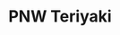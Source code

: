 ---
layout: place
title: "PNW Teriyaki"
permalink: /washington/everett/pnw-teriyaki.html
stateAbbr: WA
stateName: Washington
cityName: Everett
seo:
  name: "PNW Teriyaki"
  type: Restaurant
  links: https://pnwteriyaki2.menu11.com/everett/order
description: "PNW Teriyaki serves delicious sushi in Everett, Washington. Try fresh Japanese dishes for a great dining experience. "
place_id: ChIJ-YFBJ9wGkFQRYnC_Z1Oy1L4
photos:
  - name: >-
      places/ChIJ-YFBJ9wGkFQRYnC_Z1Oy1L4/photos/AeeoHcLS5D3a-qTrqQsUQINGfItZ3wF8tXIR49fFyGpjF3bhAdKDmHbrv1PlFGpl5dOnuU1cFIyaRQDgX0j6MAcyNpCtqMw54a3w0M7Juryhx8yl1mx5MuatmGfgz5zRVLyjG_7Ux0FfGytk_PZ-Kxa6Mtiuar5XVa5jmYqA_ucwN7XsMJI4xVf2H5S3Mj6brdd1NWOHUOTVrKYd9QaBdSvfTVwm9lVqooNYUKhua2SS5UN6QtUX4Xj8dp8hECBNIkD9FMjVPh7uFOxaadmQ-hDGK9VZC5Icj24vI4RurYEzmENJGv1611J_3F1_pghys6B4VMHOzn3PxZf8dtl95kYtyIXseX2wO4_UtbpDQ1abG5SEFgq0OpZeIYMIjbKkJnVGivenGlThKFWJl-fobpL5yvypTI7tFGN0Gc-otYKPFvo
    widthPx: 1664
    heightPx: 1032
    authorAttributions:
      - displayName: Ralph Lundvall
        uri: https://maps.google.com/maps/contrib/118403607824554755519
        photoUri: >-
          https://lh3.googleusercontent.com/a-/ALV-UjVeiqTiZ34IiYdUXxzJnZR_cBZ75_ZZJNdYGjUNXY0PsmeI2pxx2Q=s100-p-k-no-mo
    flagContentUri: >-
      https://www.google.com/local/imagery/report/?cb_client=maps_api_places.places_api&image_key=!1e10!2sCIHM0ogKEICAgIDEn8S_bw&hl=en-US
    googleMapsUri: >-
      https://www.google.com/maps/place//data=!3m4!1e2!3m2!1sCIHM0ogKEICAgIDEn8S_bw!2e10!4m2!3m1!1s0x549006dc274181f9:0xbed4b25367bf7062
  - name: >-
      places/ChIJ-YFBJ9wGkFQRYnC_Z1Oy1L4/photos/AeeoHcKJRPmPyheEyBTjg4TUmpaZACta2tkOYjExQaLTx_YN2basZewJ3fXoZAU7iiMBO07F4LgMEQGaI9OTvOrHzpLzfUpHZkkF-NQi8MQWLY6BCcad63h7ktlCdY6xGXyjqajRrt6FHAOghOMkYGJg-y1BAJZN7kBMBCZhujrr2OOG-3P456dMAU3F8pVqPeZ8F517AZaJiDqYiKYSoFn48vBLw1Tt3sJBIWtXuzuhbR3-3njcCniRpYT3pwfc4tiGnjrSFqra1OE3qh7v4XMbcp32sTESuW9-UjREsz8Oydq8PA
    widthPx: 1500
    heightPx: 1000
    authorAttributions:
      - displayName: PNW Teriyaki
        uri: https://maps.google.com/maps/contrib/112109866714414417953
        photoUri: >-
          https://lh3.googleusercontent.com/a-/ALV-UjXMqjBJBLAFLrtjeo3Ox6hlq8SEmKxzbI4LZ0T69RQ0kkWvE6c=s100-p-k-no-mo
    flagContentUri: >-
      https://www.google.com/local/imagery/report/?cb_client=maps_api_places.places_api&image_key=!1e10!2sAF1QipMpNLmyUw1NPxWPkblfz8aB1d6iLgXlgIDUKgm6&hl=en-US
    googleMapsUri: >-
      https://www.google.com/maps/place//data=!3m4!1e2!3m2!1sAF1QipMpNLmyUw1NPxWPkblfz8aB1d6iLgXlgIDUKgm6!2e10!4m2!3m1!1s0x549006dc274181f9:0xbed4b25367bf7062
  - name: >-
      places/ChIJ-YFBJ9wGkFQRYnC_Z1Oy1L4/photos/AeeoHcLM-dB4WStPMnglgI9oOH9Lthf3JVLrp5tnmqTK-BQ36BIV-xjs4Btyh4DmeLEiXwL_NwQkmOVW3NdNh2-XX17P6hx4rN84i1x7xSaaqM7h0tQP2N9etEuzSb1sTYO9YtfE_VWxsUozcfKVk5QQg7852ankGkxiyRRp-iuc9tw_EVcmO8kIXvYfidG7_jFpNVScbd4FPxqprlGn3rRrOPpEV4aRMmfQqw3j8zwG8x23zov5BNIUHG2ruRhQaQA8IRj4ycAjtWrFLAcbWvKulYF8fj-W3mOO8f5p1WH2uNzuLg
    widthPx: 720
    heightPx: 576
    authorAttributions:
      - displayName: PNW Teriyaki
        uri: https://maps.google.com/maps/contrib/102815784367027709665
        photoUri: >-
          https://lh3.googleusercontent.com/a-/ALV-UjX1MFSKve5WryBmdls7u-HKZMJ8uuGeJD1HxkwFnJl3KHkJqqU=s100-p-k-no-mo
    flagContentUri: >-
      https://www.google.com/local/imagery/report/?cb_client=maps_api_places.places_api&image_key=!1e10!2sAF1QipP_DSEGck6eN2iFHuUZoMQglKEFrqWcpoRQaSHf&hl=en-US
    googleMapsUri: >-
      https://www.google.com/maps/place//data=!3m4!1e2!3m2!1sAF1QipP_DSEGck6eN2iFHuUZoMQglKEFrqWcpoRQaSHf!2e10!4m2!3m1!1s0x549006dc274181f9:0xbed4b25367bf7062
  - name: >-
      places/ChIJ-YFBJ9wGkFQRYnC_Z1Oy1L4/photos/AeeoHcLOcCBtk4jNcxJe0rYdSaomtW_maR_6DvQWLoLvWX9SX8HGvYubDNIHSPd-rCuiqlmH-_CxnztvT1GMMIvvnYikl7w3u4LHYnFM4yT-59akHJ6tqs35wQYOdwXTfRqqbbh6HbhOS_w2VTLDWlNZ127Lqqk5f97ymN9o6NNeotMSSe6qemQQsKLfelmeZ8okrny1b2sQpW9COkg1wUGCXOQz2ikZjMBxh3fnL4cIZPy020YEcVn8Lt1O50DrRfVLqyfC-FxZhOkUBftZj3OmB8KtbOQIu6jibFiTkqCQO8rQ1Q
    widthPx: 720
    heightPx: 576
    authorAttributions:
      - displayName: PNW Teriyaki
        uri: https://maps.google.com/maps/contrib/102815784367027709665
        photoUri: >-
          https://lh3.googleusercontent.com/a-/ALV-UjX1MFSKve5WryBmdls7u-HKZMJ8uuGeJD1HxkwFnJl3KHkJqqU=s100-p-k-no-mo
    flagContentUri: >-
      https://www.google.com/local/imagery/report/?cb_client=maps_api_places.places_api&image_key=!1e10!2sAF1QipOrQGrXOiQdW2SmVnCG5M2Am7z_QQ_zGxpR5nHQ&hl=en-US
    googleMapsUri: >-
      https://www.google.com/maps/place//data=!3m4!1e2!3m2!1sAF1QipOrQGrXOiQdW2SmVnCG5M2Am7z_QQ_zGxpR5nHQ!2e10!4m2!3m1!1s0x549006dc274181f9:0xbed4b25367bf7062
  - name: >-
      places/ChIJ-YFBJ9wGkFQRYnC_Z1Oy1L4/photos/AeeoHcIn7LixA_hr3Qm44-VFIjATdsroI8JnOc7M431wOPMCnqyId9BCXdduVg6N5VjwwFDY-mYOamCErA5zMh6Z46JGDnfkryZ5gF31LWtYy646Hl5x1ew3wXIsJx5B9YV4Llf8vBvYmMUYhiK_UQ51UPQwK04vDV-wn1d7NLJ1_YTgAIbXIBftF7oKe1_pYeBPaIu359qEnLJzHLJyN6abaskklIXvwvnGPgYP0N_NFylkn-ORJE5p2S9dt3ZDFJbJYCaMVfs7qc75wu03CTFtCpRbI-gDKHPyuN86JrANvarisA
    widthPx: 720
    heightPx: 576
    authorAttributions:
      - displayName: PNW Teriyaki
        uri: https://maps.google.com/maps/contrib/102815784367027709665
        photoUri: >-
          https://lh3.googleusercontent.com/a-/ALV-UjX1MFSKve5WryBmdls7u-HKZMJ8uuGeJD1HxkwFnJl3KHkJqqU=s100-p-k-no-mo
    flagContentUri: >-
      https://www.google.com/local/imagery/report/?cb_client=maps_api_places.places_api&image_key=!1e10!2sAF1QipOjZjMXgwiW12Gg0dmEeeWE8aj1zxL3QCWESUj4&hl=en-US
    googleMapsUri: >-
      https://www.google.com/maps/place//data=!3m4!1e2!3m2!1sAF1QipOjZjMXgwiW12Gg0dmEeeWE8aj1zxL3QCWESUj4!2e10!4m2!3m1!1s0x549006dc274181f9:0xbed4b25367bf7062
  - name: >-
      places/ChIJ-YFBJ9wGkFQRYnC_Z1Oy1L4/photos/AeeoHcIdAWdFDFI2C_dS9EuYVNwE-ZG3N3ZtKTk-2hR-HTCpRWzkDxAwQdzhVM4y_xy78BO-0CUuYAGiZJDe5jSuM1OtyQYxBTLspQ-XjFLZeaP04rr-ykepzVU6tpKeifSKAg0uud2VIisMW3DaerPd-uDFPBJWXRtnzLtqCiYmqHR22nIB9EZ27QIfZ5V8XKxB9oNK_UOg_OxE9LP9LVWdMgdAs4nEeiWu4jeOOfg9bGc4yU6sbQ1kWCF0aYq_hZu9RHT6jRm6j31wjE4_DVc7J4WsRtf0wobdeq2za3Tm-Tkpbw
    widthPx: 720
    heightPx: 576
    authorAttributions:
      - displayName: PNW Teriyaki
        uri: https://maps.google.com/maps/contrib/102815784367027709665
        photoUri: >-
          https://lh3.googleusercontent.com/a-/ALV-UjX1MFSKve5WryBmdls7u-HKZMJ8uuGeJD1HxkwFnJl3KHkJqqU=s100-p-k-no-mo
    flagContentUri: >-
      https://www.google.com/local/imagery/report/?cb_client=maps_api_places.places_api&image_key=!1e10!2sAF1QipOlmnt58ByY3hRrKg-rq-tRYAYmN9Q32XpO7y0H&hl=en-US
    googleMapsUri: >-
      https://www.google.com/maps/place//data=!3m4!1e2!3m2!1sAF1QipOlmnt58ByY3hRrKg-rq-tRYAYmN9Q32XpO7y0H!2e10!4m2!3m1!1s0x549006dc274181f9:0xbed4b25367bf7062
  - name: >-
      places/ChIJ-YFBJ9wGkFQRYnC_Z1Oy1L4/photos/AeeoHcKVxjQq4WVsCPnnpmEjFuNgLuNoATrKtts1pQ2KX2wahaWDBkUPsZnDG4H5asVUeZ9y67zbm7EQD8SbR3t7pfVhXxXkTuK_0yQmH6OLvDbak-abG8OmS2Ux5mMQbTwzJmpvDvpOUDwie5GDa1jRrOkBZeRgGRS_rQvfIwNF0HlVtxaFH5lX99aRzFbaVdLq0eOL4_ccb82RtZgeEeBMRXyLL7XXLdigsdmizPEBkxIzI0-7rDg0oaVB83tz-_buMb4l9iyewcusta-bkKnFv_QTpa-aE-F7-QCaz1hje50iJw
    widthPx: 720
    heightPx: 576
    authorAttributions:
      - displayName: PNW Teriyaki
        uri: https://maps.google.com/maps/contrib/102815784367027709665
        photoUri: >-
          https://lh3.googleusercontent.com/a-/ALV-UjX1MFSKve5WryBmdls7u-HKZMJ8uuGeJD1HxkwFnJl3KHkJqqU=s100-p-k-no-mo
    flagContentUri: >-
      https://www.google.com/local/imagery/report/?cb_client=maps_api_places.places_api&image_key=!1e10!2sAF1QipMxrNYZbA29b5cAr-JwvGtmaAflUwKUrkrBSNkt&hl=en-US
    googleMapsUri: >-
      https://www.google.com/maps/place//data=!3m4!1e2!3m2!1sAF1QipMxrNYZbA29b5cAr-JwvGtmaAflUwKUrkrBSNkt!2e10!4m2!3m1!1s0x549006dc274181f9:0xbed4b25367bf7062
  - name: >-
      places/ChIJ-YFBJ9wGkFQRYnC_Z1Oy1L4/photos/AeeoHcJf5TjR0pgHuSL3ZVjp8ze2_sGrmY2SmOJbBr7uXlmbFC41cYJq9rJuGLvnxptDzXFh3fKL6NtO3hURaO-PeF4CLwT8nx_daPxgC3_D6fp_LbApwo1XQwfu5m-GAJNNgmbX1l8OXbDG4bFoJAGOIQnHs7bMOiDugK0X2Jtv_flqwdiuHX9SooVSfTXYLznCuuTr71f6a9rKHc4KMCpiDAZTYsqp3RpcySDKJYM9Jk49Pef802R5GwyWKlFcR0nxLjEeCgngbFlHHraZfBQaZgdMdvp_FtFATFM9RlxAYzhZhB4MbphujEBhWPq1-yvyIp2oDjk1Uk9v8Izwa3G3kIH4HisiyZuglnZfIrAouMGea7SxhKUjYwjTCLN9MYQ9slzNAeXJvznZclcH3dm0av1VZ4IXyuyKA19UFDWBxEujFg
    widthPx: 2448
    heightPx: 3264
    authorAttributions:
      - displayName: Albert Suh
        uri: https://maps.google.com/maps/contrib/116760115342047987085
        photoUri: >-
          https://lh3.googleusercontent.com/a/ACg8ocJAEek0Vb3jp-lepo5JAkM7apr3KEblIVk_t-GR6IttUsYGCQ=s100-p-k-no-mo
    flagContentUri: >-
      https://www.google.com/local/imagery/report/?cb_client=maps_api_places.places_api&image_key=!1e10!2sCIHM0ogKEICAgID4t8DeTA&hl=en-US
    googleMapsUri: >-
      https://www.google.com/maps/place//data=!3m4!1e2!3m2!1sCIHM0ogKEICAgID4t8DeTA!2e10!4m2!3m1!1s0x549006dc274181f9:0xbed4b25367bf7062
  - name: >-
      places/ChIJ-YFBJ9wGkFQRYnC_Z1Oy1L4/photos/AeeoHcJfmW40Rd8O6EWYzD2sLHx1uypWOIKzktcJAKP6zEH-oojAYOgnIFjoxALljgWpsnSdfCB4-czk1Kk4xOKJ-tw3aJ4X6dxI1bdujFlgJJuRg7hr6_72hFJcFqjM6gcbcNB0Nu3msTUOQpAjGsI_4JnXt3TUpi1V6VktGSSqYSuOtmvzwG7GTAmlaOwvzxF0OTtKsNIocagbb1tAn_eo06npTcVm_-ZSEQHs_aqBV6lvKtUdTwgvjqnJUMR7cfbAldFjeivYtn5ulS16MTwcKqeqy5bl2aeeTDiprt4ojvCnGN8MxZao1LSbRk64Qamx5ebHNOi59mEl80-8lft35NPYAv4kOlbP7jkBvdkDwNsOymjCpXAronY_Afzv3dwpGtlSc_VWXNWytD-VJ0uO25_OIoqkL_1t2RBY4lwyVsKw3A
    widthPx: 4032
    heightPx: 3024
    authorAttributions:
      - displayName: Ahmed Ahmed
        uri: https://maps.google.com/maps/contrib/110628692382060248451
        photoUri: >-
          https://lh3.googleusercontent.com/a-/ALV-UjUy_VkYFsZ08adCPPUwtD3wknCYcJId8ORWxJXYyXAnjhHlVWrk=s100-p-k-no-mo
    flagContentUri: >-
      https://www.google.com/local/imagery/report/?cb_client=maps_api_places.places_api&image_key=!1e10!2sCIHM0ogKEICAgID-zr6SMg&hl=en-US
    googleMapsUri: >-
      https://www.google.com/maps/place//data=!3m4!1e2!3m2!1sCIHM0ogKEICAgID-zr6SMg!2e10!4m2!3m1!1s0x549006dc274181f9:0xbed4b25367bf7062
  - name: >-
      places/ChIJ-YFBJ9wGkFQRYnC_Z1Oy1L4/photos/AeeoHcLItYqaoN1EMnMez0vd-pnVLmYWhsS0t2AlTU_fLWG-9esCV4bvD2uPkpR-DH6F0u3tuc2JIbWvxmdUgsB8Pu1jh_Jwp83qZhjrFWO-8Fd4pVFBKB_iatHy_Jnr-oWvDdJwKfze92jCZrVt4oLGiPtJcqSFK9K0uc2K9tuI4Pf1x632hJcuyc7yBpKj9Mi2_zcEjf_Fe6YSVYdvW8ieo58bE6s-R9Qp_xJlQzzCZDgzPD6yW5f0Z_066-WLS2qvNRMiXqtPegDl4g2O0GTjtamyzvmDOTBZ-mQ7yMJ_x90FlMht12wkwqXgZJNIBsDf1O1HQa4dc-EB83kwHCaZAjdHgNCeoiYlNqg6zTyAAHTyqwWqMpDO8NL_wnHrZinbjEQpb__cVPEKSX9iqWxcS9PJ-j_niZiAmGMO_9RgR6fJsX3f
    widthPx: 4032
    heightPx: 3024
    authorAttributions:
      - displayName: Count Dragula
        uri: https://maps.google.com/maps/contrib/108594998632189565096
        photoUri: >-
          https://lh3.googleusercontent.com/a-/ALV-UjX8rUG1Om5R32mFWCQ-skid0eOb4tFiW26qEWB1r8BjHbir_rWB=s100-p-k-no-mo
    flagContentUri: >-
      https://www.google.com/local/imagery/report/?cb_client=maps_api_places.places_api&image_key=!1e10!2sCIHM0ogKEICAgIDs8sCc6AE&hl=en-US
    googleMapsUri: >-
      https://www.google.com/maps/place//data=!3m4!1e2!3m2!1sCIHM0ogKEICAgIDs8sCc6AE!2e10!4m2!3m1!1s0x549006dc274181f9:0xbed4b25367bf7062
address: '11014 19th Ave SE #18B, Everett, WA 98208, USA'
street: '11014 19th Ave SE #18B'
city: Everett
state: WA
zip: '98208'
country: USA
neighborhood: Silver Lake
latitude: '47.897800'
longitude: '-122.209032'
accessibility_options:
  wheelchairAccessibleParking: true
  wheelchairAccessibleEntrance: true
  wheelchairAccessibleRestroom: true
  wheelchairAccessibleSeating: true
business_status: OPERATIONAL
name: PNW Teriyaki
google_maps_links:
  directionsUri: >-
    https://www.google.com/maps/dir//''/data=!4m7!4m6!1m1!4e2!1m2!1m1!1s0x549006dc274181f9:0xbed4b25367bf7062!3e0
  placeUri: https://maps.google.com/?cid=13750811633561596002
  writeAReviewUri: >-
    https://www.google.com/maps/place//data=!4m3!3m2!1s0x549006dc274181f9:0xbed4b25367bf7062!12e1
  reviewsUri: >-
    https://www.google.com/maps/place//data=!4m4!3m3!1s0x549006dc274181f9:0xbed4b25367bf7062!9m1!1b1
  photosUri: >-
    https://www.google.com/maps/place//data=!4m3!3m2!1s0x549006dc274181f9:0xbed4b25367bf7062!10e5
primary_type: Japanese Restaurant
opening_hours:
  regular:
    - 'Monday: 11:00 AM – 8:40 PM'
    - 'Tuesday: 11:00 AM – 8:40 PM'
    - 'Wednesday: 11:00 AM – 8:40 PM'
    - 'Thursday: 11:00 AM – 8:40 PM'
    - 'Friday: 11:00 AM – 8:40 PM'
    - 'Saturday: 11:00 AM – 8:40 PM'
    - 'Sunday: Closed'
  current:
    - 'Monday: 11:00 AM – 8:40 PM'
    - 'Tuesday: 11:00 AM – 8:40 PM'
    - 'Wednesday: 11:00 AM – 8:40 PM'
    - 'Thursday: 11:00 AM – 8:40 PM'
    - 'Friday: 11:00 AM – 8:40 PM'
    - 'Saturday: 11:00 AM – 8:40 PM'
    - 'Sunday: Closed'
secondary_opening_hours:
  regular:
    weekdayDescriptions: null
    type: null
  current:
    weekdayDescriptions: null
    type: null
phone: (425) 357-0214
price_level: PRICE_LEVEL_MODERATE
price_range: $10 &ndash; $20
rating: '4.1'
rating_count: 0
website: https://pnwteriyaki2.menu11.com/everett/order
reviews: null
parking_options: null
payment_options: null
allow_dogs: null
curbside_pickup: null
delivery: null
dine_in: null
good_for_children: null
good_for_groups: null
good_for_sports: null
live_music: null
menu_for_children: null
outdoor_seating: null
reservable: null
restroom: null
serves_beer: null
serves_breakfast: null
serves_brunch: null
serves_cocktails: null
serves_coffee: null
serves_dinner: null
serves_dessert: null
serves_lunch: null
serves_vegetarian_food: null
serves_wine: null
takeout: null
update_category: essentials
summary: null

---